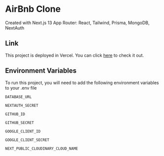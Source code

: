 
# AirBnb Clone

Created with Next.js 13 App Router: React, Tailwind, Prisma, MongoDB, NextAuth




## Link

This project is deployed in Vercel. You can click [here](https://bnbair-clone-nu4jfa521-visarzejna.vercel.app/) to check it out.


## Environment Variables

To run this project, you will need to add the following environment variables to your .env file

`DATABASE_URL`

`NEXTAUTH_SECRET`

`GITHUB_ID`

`GITHUB_SECRET`

`GOOGLE_CLIENT_ID`

`GOOGLE_CLIENT_SECRET`

`NEXT_PUBLIC_CLOUDINARY_CLOUD_NAME`